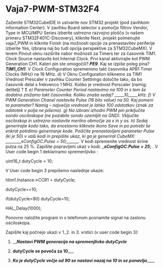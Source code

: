 # Vaja7-PWM-STM32F4
 Zaženite STM32CubeIDE in ustvarite nov STM32 projekt (pod zavihkom information Center). V zavihku Board selector s pomočjo filtrov Vendor, Type in MCU/MPU Series izberite ustrezno razvojno ploščo (v našem primeru STM32F401C-Discovery), kliknite Next, projekt poimenujte vaja7_PWM in kliknite Finish (na možnosti opcije za prenastavitev periferije izberite Yes, izbrana naj bo tudi opcija perspektive za STM32CubeMX).
V levem Pinout oknu razširite nabor možnosti za Timers ter za časovnik TIM1. Clock Source nastavite kot Internal Clock. Prvi kanal aktivirajte kot PWM Generation CH1. Kateri pin ste omogočili? ___PE9___. Kaj se izpiše poleg pina? ___TIM1_CH1___.
 V Clock Configuration spremenimo takt časovnika APB1 Timer Clocks (MHz) na 16 MHz.
d) V Oknu Configuration kliknemo za TIM1 Vrednost Prescaler v zavihku Counter Settinngs določite tako, da bo časovnik delal s frekvenco 1 MHz. Koliko je vrednost Perscaler (namig; delitelj) ? ___1__.
e) Parameter Counter Period nastavimo na 100 in s tem še dodatno znižamo takt časovnika. Koliko znaša sedaj? _____10_____kHz.
f) V PWM Generation Chanel nastavite Pulse (16 bits value) na 50. Kaj pomeni ta parameter? Namig – največja vrednost je lahko 100 odstotkov (znak za odstotek v polja ne pišemo).
g) Na izbrani izhodni PWM pin priključite sondo osciloskopa (ne pozabite sondo ozemljiti na GND). Vključite osciloskop in ustrezno nastavite merilno območje za x in y os.
h) Sedaj generirajte kodo tako, da enostavno kliknete ikono Save in po potrebi še enkrat potrdimo generiranje kode.
Poiščite prenastavljeni parameter Pulse (ki je 50) v vaši kodi in prepišite ukaz, ki ga je generiral CubeMX: ________sConfigOC.Pulse = 50;_______. 
V kodi spremenite vrednost širine pulza na 25 %. Zapišite popravljeni ukaz v kodi:
__________sConfigOC.Pulse = 25;_________ .
 V User code begin 1 deklariramo spremenljivko :

uint16_t dutyCycle = 10;

V User code begin 3 prepišemo naslednje ukaze:

htim1.Instance->CCR1 = dutyCycle;

dutyCycle+=10;

if(dutyCycle>90) dutyCycle=10;

HAL_Delay(1000);

Ponovno naložite program in s telefonom posnamite signal na zaslonu osciloskopa.

Zapišite kaj počnejo ukazi v 1.,2. in 3. vrstici (v user code begin 3):

1. _________Nastavi PWM generacijo na spremenjlivko dutyCycle_______

2. ____dutyCycle se poveča za 10_______

3. ___Ko je dutyCycle večje od 90 se nastavi nazaj na 10 in se ponavlja_______
